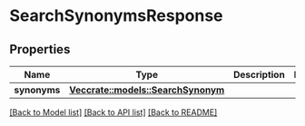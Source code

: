 # SearchSynonymsResponse

## Properties

Name | Type | Description | Notes
------------ | ------------- | ------------- | -------------
**synonyms** | [**Vec<crate::models::SearchSynonym>**](SearchSynonym.md) |  | 

[[Back to Model list]](../README.md#documentation-for-models) [[Back to API list]](../README.md#documentation-for-api-endpoints) [[Back to README]](../README.md)


